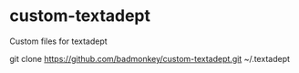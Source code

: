 custom-textadept
================

Custom files for textadept



git clone https://github.com/badmonkey/custom-textadept.git ~/.textadept


